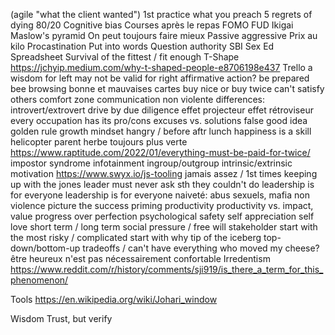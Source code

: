 
(agile "what the client wanted")
1st practice what you preach
5 regrets of dying
80/20
Cognitive bias
Courses après le repas
FOMO
FUD
Ikigai
Maslow's pyramid
On peut toujours faire mieux
Passive aggressive
Prix au kilo
Procastination
Put into words
Question authority
SBI
Sex Ed
Spreadsheet
Survival of the fittest / fit enough
T-Shape https://jchyip.medium.com/why-t-shaped-people-e8706198e437
Trello
a wisdom for left may not be valid for right
affirmative action?
be prepared
bee browsing
bonne et mauvaises cartes
buy nice or buy twice
can't satisfy others
comfort zone
communication non violente
differences: introvert/extrovert
drive by
due diligence
effet projecteur
effet rétroviseur
every occupation has its pro/cons
excuses vs. solutions
false good idea
golden rule
growth mindset
hangry / before aftr lunch
happiness is a skill
helicopter parent
herbe toujours plus verte
https://www.raptitude.com/2022/01/everything-must-be-paid-for-twice/
impostor syndrome
infotainment
ingroup/outgroup
intrinsic/extrinsic motivation https://www.swyx.io/js-tooling
jamais assez / 1st times
keeping up with the jones
leader must never ask sth they couldn't do
leadership is for everyone
leadership is for everyone
naiveté: abus sexuels, mafia
non violence
picture the success
priming
productivity
productivity vs. impact, value
progress over perfection
psychological safety
self appreciation
self love
short term / long term
social pressure / free will
stakeholder
start with the most risky / complicated
start with why
tip of the iceberg
top-down/bottom-up
tradeoffs / can't have everything
who moved my cheese?
être heureux n'est pas nécessairement confortable
Irredentism https://www.reddit.com/r/history/comments/sji919/is_there_a_term_for_this_phenomenon/

Tools
https://en.wikipedia.org/wiki/Johari_window

Wisdom
Trust, but verify
